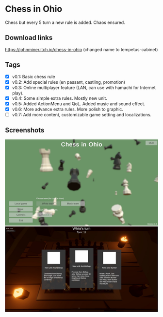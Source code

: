 # Chess in Ohio

Chess but every 5 turn a new rule is added. Chaos ensured.

## Download links

<https://johnminer.itch.io/chess-in-ohio> (changed name to tempetus-cabinet)

## Tags

- [x] v0.1: Basic chess rule
- [x] v0.2: Add special rules (en passant, castling, promotion)
- [x] v0.3: Online multiplayer feature (LAN, can use with hamachi for Internet play).
- [x] v0.4: Some simple extra rules. Mostly new unit.
- [x] v0.5: Added ActionMenu and QoL. Added music and sound effect.
- [x] v0.6: More advance extra rules. More polish to graphic.
- [ ] v0.7: Add more content, customizable game setting and localizations.

## Screenshots

![Main menu screenshot](/Images/menu.jpg "Main menu")
![Ingame screenshot](/Images/ingame.jpg "Ingame")
